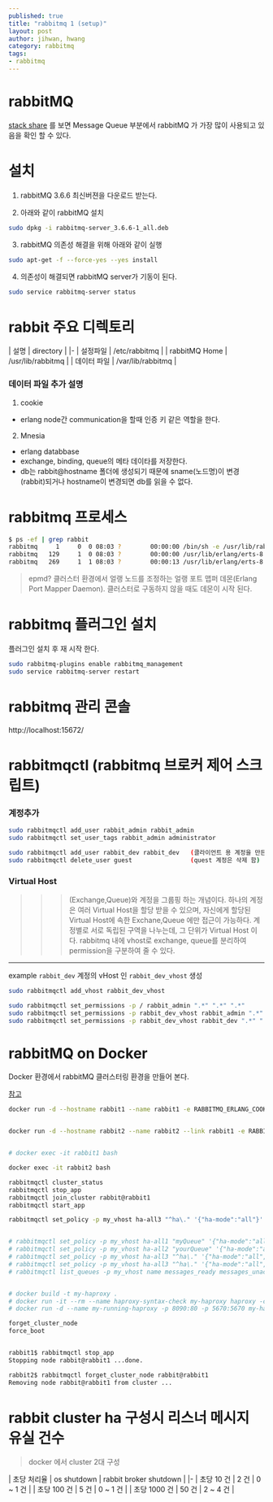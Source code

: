 ```yaml
---
published: true
title: "rabbitmq 1 (setup)"
layout: post
author: jihwan, hwang
category: rabbitmq
tags:
- rabbitmq
---
```


# rabbitMQ

[stack share](https://stackshare.io/message-queue) 를 보면 Message Queue 부분에서 rabbitMQ 가 가장 많이 사용되고 있음을 확인 할 수 있다.

# 설치

1. rabbitMQ 3.6.6 최신버젼을 다운로드 받는다.

2. 아래와 같이 rabbitMQ 설치
```bash
sudo dpkg -i rabbitmq-server_3.6.6-1_all.deb
```

3. rabbitMQ 의존성 해결을 위해 아래와 같이 실행
```bash
sudo apt-get -f --force-yes --yes install
```

4. 의존성이 해결되면 rabbitMQ server가 기동이 된다.
```bash
sudo service rabbitmq-server status
```

# rabbit 주요 디렉토리

| 설명 | directory |
|-
| 설정파일 | /etc/rabbitmq |
| rabbitMQ Home | /usr/lib/rabbitmq |
| 데이터 파일 | /var/lib/rabbitmq |

### 데이터 파일 추가 설명
1. cookie
- erlang node간 communication을 할때 인증 키 같은 역할을 한다.



2. Mnesia
- erlang databbase
- exchange, binding, queue의 메타 데이타를 저장한다.
- db는 rabbit@hostname 폴더에 생성되기 때문에 sname(노드명)이 변경 (rabbit)되거나 hostname이 변경되면 db를 읽을 수 없다.

# rabbitmq 프로세스

```bash
$ ps -ef | grep rabbit
rabbitmq     1     0  0 08:03 ?        00:00:00 /bin/sh -e /usr/lib/rabbitmq/bin/rabbitmq-server    ==> rabbitMQ 데몬
rabbitmq   129     1  0 08:03 ?        00:00:00 /usr/lib/erlang/erts-8.2/bin/epmd -daemon           ==> 아래 참조
rabbitmq   269     1  1 08:03 ?        00:00:13 /usr/lib/erlang/erts-8.2/bin/beam.smp -W w -A 128   ==> Erlang 가상머신
```

> epmd? 클러스터 환경에서 얼랭 노드를 조정하는 얼랭 포트 맵퍼 데몬(Erlang Port Mapper Daemon).
     클러스터로 구동하지 않을 때도 데몬이 시작 된다.

# rabbitmq 플러그인 설치

플러그인 설치 후 재 시작 한다.

```bash
sudo rabbitmq-plugins enable rabbitmq_management
sudo service rabbitmq-server restart
```

# rabbitmq 관리 콘솔
http://localhost:15672/


# rabbitmqctl (rabbitmq 브로커 제어 스크립트)

### 계정추가
```bash
sudo rabbitmqctl add_user rabbit_admin rabbit_admin
sudo rabbitmqctl set_user_tags rabbit_admin administrator

sudo rabbitmqctl add_user rabbit_dev rabbit_dev   (클라이언트 용 계정을 만든다.)
sudo rabbitmqctl delete_user guest                (quest 계정은 삭제 함)
```

### Virtual Host
>>> (Exchange,Queue)와 계정을 그룹핑 하는 개념이다.
하나의 계정은 여러 Virtual Host을 할당 받을 수 있으며,
자신에게 할당된 Virtual Host에 속한 Exchane,Queue 에만 접근이 가능하다.
계정별로 서로 독립된 구역을 나누는데, 그 단위가 Virtual Host 이다.
rabbitmq 내에 vhost로 exchange, queue를 분리하여 permission을 구분하여 줄 수 있다.

----------------
example `rabbit_dev` 계정의 vHost 인 `rabbit_dev_vhost` 생성

```bash
sudo rabbitmqctl add_vhost rabbit_dev_vhost

sudo rabbitmqctl set_permissions -p / rabbit_admin ".*" ".*" ".*"
sudo rabbitmqctl set_permissions -p rabbit_dev_vhost rabbit_admin ".*" ".*" ".*"
sudo rabbitmqctl set_permissions -p rabbit_dev_vhost rabbit_dev ".*" ".*" ".*"
```




# rabbitMQ on Docker

Docker 환경에서 rabbitMQ 클러스터링 환경을 만들어 본다.

[참고](https://hub.docker.com/_/rabbitmq/)

```bash
docker run -d --hostname rabbit1 --name rabbit1 -e RABBITMQ_ERLANG_COOKIE=abcdefg -e RABBITMQ_NODENAME=rabbit -e RABBITMQ_DEFAULT_USER=rabbitDev -e RABBITMQ_DEFAULT_PASS=rabbitDev -e RABBITMQ_DEFAULT_VHOST=my_vhost -p 5672:5672 -p 15672:15672 rabbitmq:3.6.6-management


docker run -d --hostname rabbit2 --name rabbit2 --link rabbit1 -e RABBITMQ_ERLANG_COOKIE=abcdefg -e RABBITMQ_NODENAME=rabbit -e RABBITMQ_DEFAULT_USER=rabbitDev -e RABBITMQ_DEFAULT_PASS=rabbitDev -e RABBITMQ_DEFAULT_VHOST=my_vhost -p 5673:5672 -p 15673:15672 rabbitmq:3.6.6-management


# docker exec -it rabbit1 bash

docker exec -it rabbit2 bash

rabbitmqctl cluster_status
rabbitmqctl stop_app
rabbitmqctl join_cluster rabbit@rabbit1
rabbitmqctl start_app

rabbitmqctl set_policy -p my_vhost ha-all3 "^ha\." '{"ha-mode":"all"}'


# rabbitmqctl set_policy -p my_vhost ha-all1 "myQueue" '{"ha-mode":"all"}'
# rabbitmqctl set_policy -p my_vhost ha-all2 "yourQueue" '{"ha-mode":"all"}'
# rabbitmqctl set_policy -p my_vhost ha-all3 "^ha\." '{"ha-mode":"all", "ha-sync-mode": "automatic"}'
# rabbitmqctl set_policy -p my_vhost ha-all3 "^ha\." '{"ha-mode":"all", "ha-sync-mode": "automatic", "message-ttl": 1000}'
# rabbitmqctl list_queues -p my_vhost name messages_ready messages_unacknowledged     


# docker build -t my-haproxy .
# docker run -it --rm --name haproxy-syntax-check my-haproxy haproxy -c -f /usr/local/etc/haproxy/haproxy.cfg
# docker run -d --name my-running-haproxy -p 8090:80 -p 5670:5670 my-haproxy

```


```bash
forget_cluster_node
force_boot


rabbit1$ rabbitmqctl stop_app
Stopping node rabbit@rabbit1 ...done.

rabbit2$ rabbitmqctl forget_cluster_node rabbit@rabbit1
Removing node rabbit@rabbit1 from cluster ...

```

# rabbit cluster ha 구성시 리스너 메시지 유실 건수

> docker 에서 cluster 2대 구성 

| 초당 처리율 | os shutdown | rabbit broker shutdown |
|-
| 초당 10 건 | 2 건 | 0 ~ 1 건 |
| 초당 100 건 | 5 건 | 0 ~ 1 건 |
| 초당 1000 건 | 50 건 |  2 ~ 4 건 |
